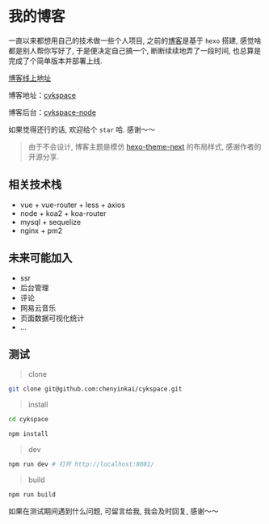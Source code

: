 # 我的博客

一直以来都想用自己的技术做一些个人项目, 之前的[博客](https://chenyinkai.github.io/)是基于 `hexo` 搭建, 感觉啥都是别人帮你写好了, 于是便决定自己搞一个, 断断续续地弄了一段时间, 也总算是完成了个简单版本并部署上线.

[博客线上地址](http://www.cykspace.com)

博客地址：[cykspace](https://github.com/chenyinkai/cykspace)

博客后台：[cykspace-node](https://github.com/chenyinkai/cykspace-node)

如果觉得还行的话, 欢迎给个 `star` 哈. 感谢～～

> 由于不会设计, 博客主题是模仿 [hexo-theme-next](https://github.com/iissnan/hexo-theme-next) 的布局样式, 感谢作者的开源分享.

## 相关技术栈

+ vue + vue-router + less + axios
+ node + koa2 + koa-router
+ mysql + sequelize
+ nginx + pm2

## 未来可能加入

+ ssr
+ 后台管理
+ 评论
+ 网易云音乐
+ 页面数据可视化统计
+ ...

## 测试

> clone

```bash
git clone git@github.com:chenyinkai/cykspace.git
```

> install

```bash
cd cykspace

npm install
```

> dev

```bash
npm run dev # 打开 http://localhost:8081/
```

> build

```bash
npm run build
```

如果在测试期间遇到什么问题, 可留言给我, 我会及时回复, 感谢～～